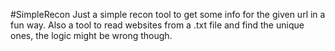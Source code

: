 #SimpleRecon
Just a simple recon tool to get some info for the given url in a fun way.
Also a tool to read websites from a .txt file and find the unique ones, the logic might be wrong though.
